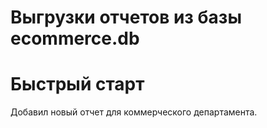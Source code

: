 # Выгрузки отчетов из базы ecommerce.db

# Быстрый старт
Добавил новый отчет для коммерческого департамента.
